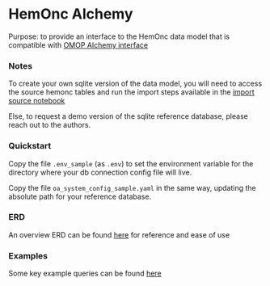 # HemOnc Alchemy

Purpose: to provide an interface to the HemOnc data model that is compatible with [OMOP Alchemy interface](https://github.com/AustralianCancerDataNetwork/OMOP_Alchemy)

### Notes

To create your own sqlite version of the data model, you will need to access the source hemonc tables and run the import steps available in the [import source notebook](notebooks/01_import_hemonc_source.ipynb) 

Else, to request a demo version of the sqlite reference database, please reach out to the authors.

### Quickstart

Copy the file `.env_sample` (as `.env`) to set the environment variable for the directory where your db connection config file will live. 

Copy the file `oa_system_config_sample.yaml` in the same way, updating the absolute path for your reference database.

### ERD

An overview ERD can be found [here](notebooks/db_fig.pdf) for reference and ease of use

### Examples

Some key example queries can be found [here](notebooks/03_example_usage.ipynb)